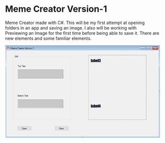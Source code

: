 # Meme Creator Version-1

Meme Creator made with C#. This will be my first attempt at opening folders in an app and saving an image. I also will be working with 
Previewing an Image for the first time before being able to save it. There are new elements and some familiar elements. 


![alt text](https://github.com/abelberhane/MemeCreatorVersion-1/blob/master/Images/InitialSH.png?raw=true)
